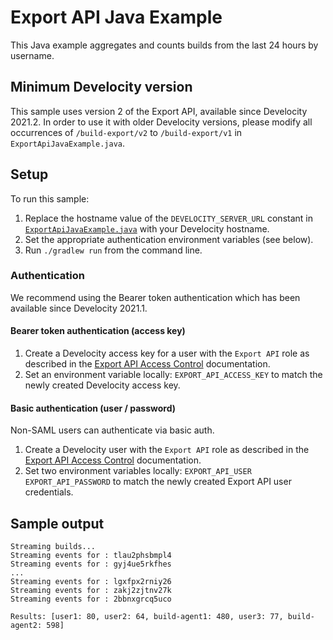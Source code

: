 # Export API Java Example

This Java example aggregates and counts builds from the last 24 hours by username.

## Minimum Develocity version

This sample uses version 2 of the Export API, available since Develocity 2021.2.
In order to use it with older Develocity versions, please modify all occurrences of `/build-export/v2` to `/build-export/v1` in `ExportApiJavaExample.java`.

## Setup

To run this sample:

1. Replace the hostname value of the `DEVELOCITY_SERVER_URL` constant in [`ExportApiJavaExample.java`][ExportApiJavaExample] with your Develocity hostname.
3. Set the appropriate authentication environment variables (see below).
2. Run `./gradlew run` from the command line.

### Authentication

We recommend using the Bearer token authentication which has been available since Develocity 2021.1.

#### Bearer token authentication (access key)

1. Create a Develocity access key for a user with the `Export API` role as described in the [Export API Access Control] documentation.
2. Set an environment variable locally: `EXPORT_API_ACCESS_KEY` to match the newly created Develocity access key.

#### Basic authentication (user / password)

Non-SAML users can authenticate via basic auth.

1. Create a Develocity user with the `Export API` role as described in the [Export API Access Control] documentation.
2. Set two environment variables locally: `EXPORT_API_USER` `EXPORT_API_PASSWORD` to match the newly created Export API user credentials.

## Sample output
```
Streaming builds...
Streaming events for : tlau2phsbmpl4
Streaming events for : gyj4ue5rkfhes
...
Streaming events for : lgxfpx2rniy26
Streaming events for : zakj2zjtnv27k
Streaming events for : 2bbnxgrcq5uco

Results: [user1: 80, user2: 64, build-agent1: 480, user3: 77, build-agent2: 598]
```

[ExportApiJavaExample]: src/main/java/com/develocity/export/ExportApiJavaExample.java
[Export API Access Control]: https://docs.gradle.com/enterprise/export-api/#access_control

